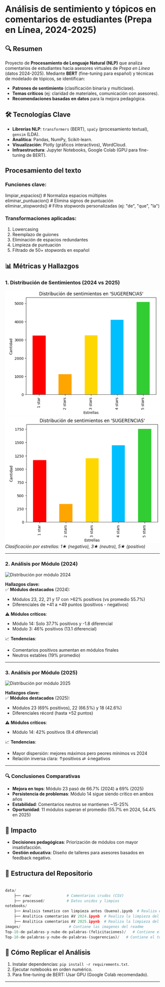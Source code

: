 # Análisis de sentimiento y tópicos en comentarios de estudiantes (Prepa en Línea, 2024-2025)  

## 🔍 Resumen  
Proyecto de **Procesamiento de Lenguaje Natural (NLP)** que analiza comentarios de estudiantes hacia asesores virtuales de *Prepa en Línea* (datos 2024-2025). Mediante **BERT** (fine-tuning para español) y técnicas de modelado de tópicos, se identifican:  
- **Patrones de sentimiento** (clasificación binaria y multiclase).  
- **Temas críticos** (ej: claridad de materiales, comunicación con asesores).  
- **Recomendaciones basadas en datos** para la mejora pedagógica.  

## 🛠️ Tecnologías Clave  
- **Librerías NLP**: `transformers` (BERT), `spaCy` (procesamiento textual), `gensim` (LDA).  
- **Analítica**: Pandas, NumPy, Scikit-learn.  
- **Visualización**: Plotly (gráficos interactivos), WordCloud.  
- **Infraestructura**: Jupyter Notebooks, Google Colab (GPU para fine-tuning de BERT).  

## Procesamiento del texto

### Funciones clave:
limpiar_espacios()      # Normaliza espacios múltiples  
eliminar_puntuacion()   # Elimina signos de puntuación  
eliminar_stopwords()    # Filtra stopwords personalizadas (ej: "de", "que", "la")  

### Transformaciones aplicadas:
1. Lowercasing  
2. Reemplazo de guiones  
3. Eliminación de espacios redundantes  
4. Limpieza de puntuación  
5. Filtrado de 50+ stopwords en español  

## 📊 Métricas y Hallazgos

### 1. Distribución de Sentimientos (2024 vs 2025)
![Distribución 2024](images/Distribucion_de_sentimientos_en_sugerencias_2024.png)  
![Distribución 2025](images/Distribucion_de_sentimientos_en_sugerencias_2025.png)  
*Clasificación por estrellas: 1★ (negativo), 3★ (neutro), 5★ (positivo)*

---

### 2. Análisis por Módulo (2024)
![Distribución por módulo 2024](images/Distribución_de_comentarios_positivos_neutros_y_negativos_por_módulo_usando_las_sugerencias_del_2024.png)

**Hallazgos clave:**  
✅ **Módulos destacados** (2024):  
- Módulos 23, 22, 21 y 17 con >62% positivos (vs promedio 55.7%)  
- Diferenciales de +41 a +49 puntos (positivos - negativos)  

⚠️ **Módulos críticos**:  
- Módulo 14: Solo 37.7% positivos y -1.8 diferencial  
- Módulo 3: 46% positivos (13.1 diferencial)  

📈 **Tendencias**:  
- Comentarios positivos aumentan en módulos finales  
- Neutros estables (19% promedio)  

---

### 3. Análisis por Módulo (2025)
![Distribución por módulo 2025](images/Distribución_de_comentarios_positivos_neutros_y_negativos_por_módulo_usando_las_sugerencias_del_2025.png)

**Hallazgos clave:**  
✅ **Módulos destacados** (2025):  
- Módulos 23 (69% positivos), 22 (66.5%) y 18 (42.6%)  
- Diferenciales récord (hasta +52 puntos)  

⚠️ **Módulos críticos**:  
- Módulo 14: 42% positivos (9.4 diferencial)  

📈 **Tendencias**:  
- Mayor dispersión: mejores máximos pero peores mínimos vs 2024  
- Relación inversa clara: ↑positivos ⇄ ↓negativos  

---

### 🔍 Conclusiones Comparativas  
- **Mejora en tops**: Módulo 23 pasó de 66.7% (2024) a 69% (2025)  
- **Persistencia de problemas**: Módulo 14 sigue siendo crítico en ambos años  
- **Estabilidad**: Comentarios neutros se mantienen ~15-25%  
- **Oportunidad**: 11 módulos superan el promedio (55.7% en 2024, 54.4% en 2025)
  

## 🎯 Impacto  
- **Decisiones pedagógicas**: Priorización de módulos con mayor insatisfacción.  
- **Gestión educativa**: Diseño de talleres para asesores basados en feedback negativo.  

## 📂 Estructura del Repositorio  

```python

data/
    ├── raw/                # Comentarios crudos (CSV)
    ├── processed/          # Datos unidos y limpios
notebooks/
    ├── Analisis tematico con limpieza antes (bueno).ipynb  # Realiza el analisis de sentimiento con BERT
    ├── Analitica comentarios AV 2024.ipynb  # Realiza la limpieza del texto, bigramas y trigramas de los datos del 2024.
    ├── Analitica comentarios AV 2025.ipynb  # Realiza la limpieza del texto, bigramas y trigramas de los datos del 2025.
images/                      # Contiene las imagenes del readme
Top-10-de-palabras-y-nube-de-palabras-(felicitaciones)/   # Contiene el top 10 de palabras por modulo nube de palabras
Top-10-de-palabras-y-nube-de-palabras-(sugerencias)/   # Contiene el top 10 de palabras por modulo nube de palabras

```

## 📌 Cómo Replicar el Análisis

1. Instalar dependencias: `pip install -r requirements.txt`.  
2. Ejecutar notebooks en orden numérico.  
3. Para fine-tuning de BERT: Usar GPU (Google Colab recomendado).  

---
